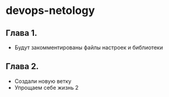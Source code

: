 # devops-netology

## Глава 1.
- Будут закомментированы файлы настроек и библиотеки
## Глава 2.
- Создали новую ветку
- Упрощаем себе жизнь 2